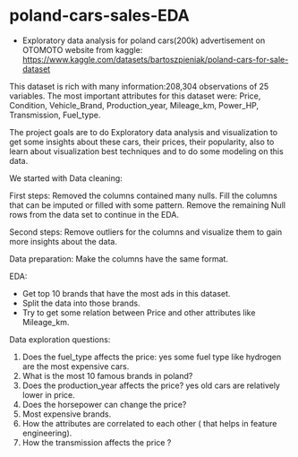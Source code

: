 # poland-cars-sales-EDA

* Exploratory data analysis for poland cars(200k) advertisement on OTOMOTO website from kaggle:
https://www.kaggle.com/datasets/bartoszpieniak/poland-cars-for-sale-dataset

This dataset is rich with many information:208,304 observations of 25 variables.
The most important attributes for this dataset were: Price, Condition, Vehicle_Brand, Production_year, Mileage_km, Power_HP, Transmission, Fuel_type.

The project goals are to do Exploratory data analysis and visualization to get some insights about these cars, their prices, their popularity, also to learn about visualization best techniques and to do some modeling on this data.

We started with
Data cleaning:

First steps:
Removed the columns contained many nulls.
Fill the columns that can be imputed or filled with some pattern.
Remove the remaining Null rows from the data set to continue in the EDA.

Second steps:
Remove outliers for the columns and visualize them to gain more insights about the data.


Data preparation:
Make the columns have the same format.

EDA:
* Get top 10 brands that have the most ads in this dataset.
* Split the data into those brands.
* Try to get some relation between Price and other attributes like Mileage_km.

Data exploration questions:
1. Does the fuel_type affects the price: yes some fuel type like hydrogen are the most expensive cars.
2. What is the most 10 famous brands in poland?
3. Does the production_year affects the price? yes old cars are relatively lower in price.
4. Does the horsepower can change the price?
5. Most expensive brands.
6. How the attributes are correlated to each other ( that helps in feature engineering).
7. How the transmission affects the price ?

